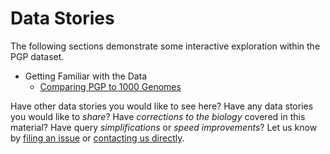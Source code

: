 Data Stories
==========================

The following sections demonstrate some interactive exploration within the PGP dataset.

 * Getting Familiar with the Data
   * [Comparing PGP to 1000 Genomes](./comparing-pgp-to-1000genomes)
   
   
Have other data stories you would like to see here?  Have any data stories you would like to *share*?  Have *corrections to the biology* covered in this material?  Have query *simplifications* or *speed improvements*?  Let us know by [filing an issue](https://github.com/googlegenomics/bigquery-examples/issues) or [contacting us directly](mailto:google-genomics-contact@googlegroups.com).
